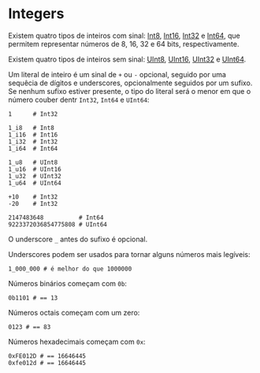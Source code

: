 # Integers

Existem quatro tipos de inteiros com sinal: [Int8](http://crystal-lang.org/api/Int8.html), [Int16](http://crystal-lang.org/api/Int16.html), [Int32](http://crystal-lang.org/api/Int32.html) e [Int64](http://crystal-lang.org/api/Int64.html), que permitem representar números de 8, 16, 32 e 64 bits, respectivamente.

Existem quatro tipos de inteiros sem sinal: [UInt8](http://crystal-lang.org/api/UInt8.html), [UInt16](http://crystal-lang.org/api/UInt16.html), [UInt32](http://crystal-lang.org/api/UInt32.html) e [UInt64](http://crystal-lang.org/api/UInt64.html).

Um literal de inteiro é um sinal de `+` ou `-` opcional, seguido por uma
sequêcia de dígitos e underscores, opcionalmente seguidos por um sufixo. Se
nenhum sufixo estiver presente, o tipo do literal será o menor em que o número
couber dentr `Int32`, `Int64` e `UInt64`:

```crystal
1      # Int32

1_i8   # Int8
1_i16  # Int16
1_i32  # Int32
1_i64  # Int64

1_u8   # UInt8
1_u16  # UInt16
1_u32  # UInt32
1_u64  # UInt64

+10    # Int32
-20    # Int32

2147483648          # Int64
9223372036854775808 # UInt64
```

O underscore `_` antes do sufixo é opcional.

Underscores podem ser usados para tornar alguns números mais legíveis:

```crystal
1_000_000 # é melhor do que 1000000
```

Números binários começam com `0b`:

```crystal
0b1101 # == 13
```

Números octais começam com um zero:

```crystal
0123 # == 83
```

Números hexadecimais começam com `0x`:

```crystal
0xFE012D # == 16646445
0xfe012d # == 16646445
```
